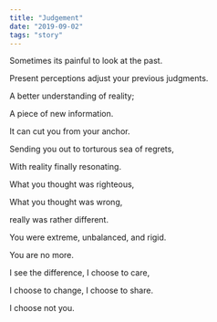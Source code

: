 ```yaml
---
title: "Judgement"
date: "2019-09-02"
tags: "story"
---
```

Sometimes its painful to look at the past.

Present perceptions adjust your previous judgments.

A better understanding of reality;

A piece of new information.

It can cut you from your anchor.

Sending you out to torturous sea of regrets,

With reality finally resonating.

What you thought was righteous,

What you thought was wrong,

really was rather different.

You were extreme, unbalanced, and rigid.

You are no more.

I see the difference, I choose to care,

I choose to change, I choose to share.

I choose not you.